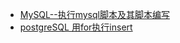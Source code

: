  - [MySQL--执行mysql脚本及其脚本编写](http://www.cnblogs.com/kex1n/archive/2010/03/26/2286504.html)
 - [postgreSQL 用for执行insert](http://xfqxj.blog.51cto.com/2342497/1051130/)
